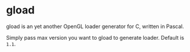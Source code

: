 # gload
gload is an yet another OpenGL loader generator for C, written in Pascal.

Simply pass max version you want to gload to generate loader. Default is `1.1`.